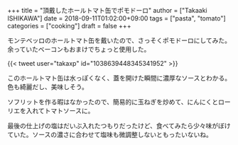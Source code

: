 +++
title = "頂戴したホールトマト缶でポモドーロ"
author = ["Takaaki ISHIKAWA"]
date = 2018-09-11T01:02:00+09:00
tags = ["pasta", "tomato"]
categories = ["cooking"]
draft = false
+++

モンテベッロのホールトマト缶を戴いたので、さっそくポモドーロにしてみた。余っていたベーコンもおまけでちょっと使用した。  

{{< tweet user="takaxp" id="1038639448345341952" >}}  

このホールトマト缶は水っぽくなく、蓋を開けた瞬間に濃厚なソースとわかる。色も綺麗だし、美味しそう。  

ソフリットを作る暇はなかったので、簡易的に玉ねぎを炒めて、にんにくとローリエを入れてトマトソースに。  

最後の仕上げの塩はだいぶ入れたつもりだったけど、食べてみたら少々味がぼけていた。ソースの濃さに合わせて塩味も微調整しないともったいないね。